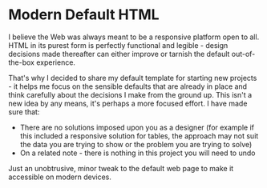 # Modern Default HTML
I believe the Web was always meant to be a responsive platform open to all. HTML in its purest form is perfectly functional and legible - design decisions made thereafter can either improve or tarnish the default out-of-the-box experience. 

That's why I decided to share my default template for starting new projects - it helps me focus on the sensible defaults that are already in place and think carefully about the decisions I make from the ground up. This isn't a new idea by any means, it's perhaps a more focused effort. I have made sure that:

* There are no solutions imposed upon you as a designer (for example if this included a responsive solution for tables, the approach may not suit the data you are trying to show or the problem you are trying to solve)
* On a related note - there is nothing in this project you will need to undo

Just an unobtrusive, minor tweak to the default web page to make it accessible on modern devices.
